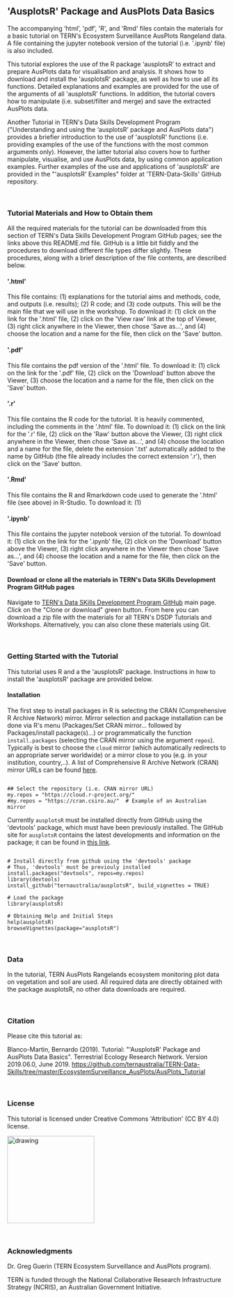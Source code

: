 ## 'AusplotsR' Package and AusPlots Data Basics

The accompanying ‘html’, 'pdf’, 'R', and 'Rmd' files contain the materials for a basic tutorial on TERN's Ecosystem Surveillance AusPlots Rangeland data. A file containing the jupyter notebook version of the tutorial (i.e. '.ipynb' file) is also included.  

This tutorial explores the use of the R package ‘ausplotsR’ to extract and prepare AusPlots data for visualisation and analysis. It shows how to download and install the 'ausplotsR' package, as well as how to use all its functions. Detailed explanations and examples are provided for the use of the arguments of all 'ausplotsR' functions. In addition, the tutorial covers how to manipulate (i.e. subset/filter and merge) and save the extracted AusPlots data. 

Another Tutorial in TERN's Data Skills Development Program ("Understanding and using the ‘ausplotsR’ package and AusPlots data") provides a briefier introduction to the use of 'ausplotsR' functions (i.e. providing examples of the use of the functions with the most common arguments only). However, the latter tutorial also covers how to further manipulate, visualise, and use AusPlots data, by using common application examples. Further examples of the use and applications of 'ausplotsR' are provided in the "'ausplotsR' Examples" folder at 'TERN-Data-Skills' GitHub repository.


&nbsp;
### Tutorial Materials and How to Obtain them

All the required materials for the tutorial can be downloaded from this section of TERN's Data Skills Development Program GitHub pages; see the links above this README.md file. GitHub is a little bit fiddly and the procedures to download different file types differ slightly. These procedures, along with a brief description of the file contents, are described below.

#### '.html'

This file contains: (1) explanations for the tutorial aims and methods, code, and outputs (i.e. results); (2) R code; and (3) code outputs. This will be the main file that we will use in the workshop. To download it: (1) click on the link for the '.html' file, (2) click on the 'View raw' link at the top of Viewer, (3) right click anywhere in the Viewer, then chose 'Save as...', and (4) choose the location and a name for the file, then click on the 'Save' button.

#### '.pdf' 

This file contains the pdf version of the '.html' file. To download it: (1) click on the link for the '.pdf' file, (2) click on the 'Download' button above the Viewer, (3) choose the location and a name for the file, then click on the 'Save' button.  

#### '.r'

This file contains the R code for the tutorial. It is heavily commented, including the comments in the '.html' file. To download it: (1) click on the link for the '.r' file, (2) click on the 'Raw' button above the Viewer, (3) right click anywhere in the Viewer, then chose 'Save as...', and (4) choose the location and a name for the file, delete the extension '.txt' automatically added to the name by GitHub (the file already includes the correct extension '.r'), then click on the 'Save' button.

#### '.Rmd'
This file contains the R and Rmarkdown code used to generate the '.html' file (see above) in R-Studio.  To download it: (1) 

#### '.ipynb' 

This file contains the jupyter notebook version of the tutorial. To download it: (1) click on the link for the '.ipynb' file, (2) click on the 'Download' button above the Viewer, (3) right click anywhere in the Viewer then chose 'Save as...', and (4) choose the location and a name for the file, then click on the 'Save' button. 

#### Download or clone all the materials in TERN's Data SKills Development Program GitHub pages

Navigate to [TERN's Data SKills Development Program GitHub](https://github.com/ternaustralia/TERN-Data-Skills) main page. Click on the "Clone or download" green button. From here you can download a zip file with the materials for all TERN's DSDP Tutorials and Workshops. Alternatively, you can also clone these materials using Git.


&nbsp;
### Getting Started with the Tutorial

This tutorial uses R and a the 'ausplotsR' package. Instructions in how to install the 'ausplotsR' package are provided below.

#### Installation
The first step to install packages in R is selecting the CRAN (Comprehensive R Archive Network) mirror. Mirror selection and package installation can be done via R's menu (Packages/Set CRAN mirror... followed by Packages/install package(s)...) or programmatically the function `install.packages` (selecting the CRAN mirror using the argument `repos`). Typically is best to choose the `cloud` mirror (which automatically redirects to an appropriate server worldwide) or a mirror close to you (e.g. in your institution, country,..). A list of Comprehensive R Archive Network (CRAN) mirror URLs can be found [here](https://cran.r-project.org/mirrors.html). 

```{r, message=FALSE, warning=FALSE, error=FALSE}

## Select the repository (i.e. CRAN mirror URL)
my.repos = "https://cloud.r-project.org/"
#my.repos = "https://cran.csiro.au/"  # Example of an Australian mirror

```

Currently `ausplotsR` must be installed directly from GitHub using the 'devtools' package, which must have been previously installed. The GitHub site for `ausplotsR` contains the latest developments and information on the package; it can be found in [this link](https://github.com/ternaustralia/ausplotsR).

```{r, message=FALSE, warning=FALSE, error=FALSE}

# Install directly from github using the 'devtools' package
# Thus, 'devtools' must be previouly installed
install.packages("devtools", repos=my.repos)
library(devtools)
install_github("ternaustralia/ausplotsR", build_vignettes = TRUE)

# Load the package
library(ausplotsR)

# Obtaining Help and Initial Steps
help(ausplotsR)
browseVignettes(package="ausplotsR")

```


&nbsp;
### Data

In the tutorial, TERN AusPlots Rangelands ecosystem monitoring plot data on vegetation and soil are used. All required data are directly obtained with the package ausplotsR, no other data downloads are required.


&nbsp;
### Citation

Please cite this tutorial as: 

Blanco-Martin, Bernardo (2019). 
Tutorial: "'AusplotsR' Package and AusPlots Data Basics". 
Terrestrial Ecology Research Network.
Version 2019.06.0, June 2019.
https://github.com/ternaustralia/TERN-Data-Skills/tree/master/EcosystemSurveillance_AusPlots/AusPlots_Tutorial


&nbsp;
### License

This tutorial is licensed under Creative Commons 'Attribution' (CC BY 4.0) license.

<img src="https://mirrors.creativecommons.org/presskit/buttons/88x31/png/by.png" alt="drawing" width="200"/>


&nbsp;
### Acknowledgments

Dr. Greg Guerin  (TERN Ecosystem Surveillance and AusPlots program).

TERN is funded through the National Collaborative Research Infrastructure Strategy (NCRIS), an Australian Government Initiative.











